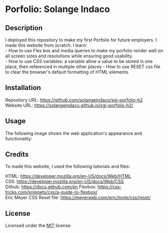 # Porfolio: Solange Indaco

## Description

I deployed this repository to make my first Porfolio for future employers. I made this website from scratch. 
I learn:  
    - How to use Flex box and media queries to make my porfolio render well on all screen sizes and resolutions while ensuring good usability.  
    - How to use CSS variables: a variable allow a value to be stored in one place, then referenced in multiple other places 
    - How to use RESET css file to clear the browser's default formatting of HTML elements.

## Installation

Repository URL: https://github.com/solangeindaco/sgi-porfolio-h2  
Website URL:  https://solangeindaco.github.io/sgi-porfolio-h2/  

## Usage

The following image shows the web application's appearance and functionality:




## Credits

To made this website, I used the following tutorials and files:  

HTML: https://developer.mozilla.org/en-US/docs/Web/HTML   
CSS: https://developer.mozilla.org/en-US/docs/Web/CSS  
Github: https://docs.github.com/en
Flexbox: https://css-tricks.com/snippets/css/a-guide-to-flexbox/  
Eric Meyer CSS Reset file: https://meyerweb.com/eric/tools/css/reset/ 

## License

Licensed under the [MIT](LICENSE) license.

